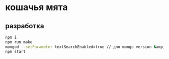 # кошачья мята

## разработка

```sh
npm i
npm run make
mongod --setParameter textSearchEnabled=true // для mongo version &amp;amp;amp;amp;lt;= 3.2.7
npm start
```
